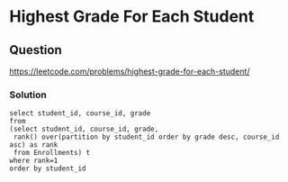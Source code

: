 # Highest Grade For Each Student
## Question
https://leetcode.com/problems/highest-grade-for-each-student/
### Solution
```
select student_id, course_id, grade
from
(select student_id, course_id, grade, 
 rank() over(partition by student_id order by grade desc, course_id asc) as rank
 from Enrollments) t
where rank=1
order by student_id
```
